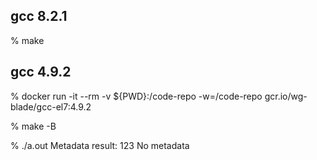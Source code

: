 
gcc 8.2.1
----------------

% make



gcc 4.9.2
---------------
% docker run -it --rm -v ${PWD}:/code-repo -w=/code-repo gcr.io/wg-blade/gcc-el7:4.9.2

% make -B

% ./a.out
Metadata
result: 123
No metadata
